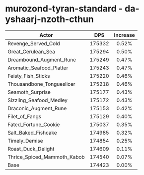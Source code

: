 # murozond-tyran-standard - da-yshaarj-nzoth-cthun
| Actor | DPS | Increase |
|---|:---:|:---:|
|Revenge_Served_Cold|175332|0.52%|
|Great_Cerulean_Sea|175294|0.50%|
|Dreambound_Augment_Rune|175249|0.47%|
|Aromatic_Seafood_Platter|175243|0.47%|
|Feisty_Fish_Sticks|175220|0.46%|
|Thousandbone_Tongueslicer|175218|0.46%|
|Seamoth_Surprise|175177|0.43%|
|Sizzling_Seafood_Medley|175172|0.43%|
|Draconic_Augment_Rune|175153|0.42%|
|Filet_of_Fangs|175129|0.40%|
|Fated_Fortune_Cookie|175037|0.35%|
|Salt_Baked_Fishcake|174985|0.32%|
|Timely_Demise|174854|0.25%|
|Roast_Duck_Delight|174609|0.11%|
|Thrice_Spiced_Mammoth_Kabob|174540|0.07%|
|Base|174423|0.00%|
